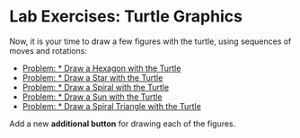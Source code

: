 # Lab Exercises: Turtle Graphics

Now, it is your time to draw a few figures with the turtle, using sequences of moves and rotations:

* [Problem: \* Draw a Hexagon with the Turtle](drawing-hexagon.md)
* [Problem: \* Draw a Star with the Turtle](drawing-star.md)
* [Problem: \* Draw a Spiral with the Turtle](drawing-spiral.md)
* [Problem: \* Draw a Sun with the Turtle](drawing-sun.md)
* [Problem: \* Draw a Spiral Triangle with the Turtle](drawing-spiral-triangle.md)

Add a new **additional button** for drawing each of the figures.
